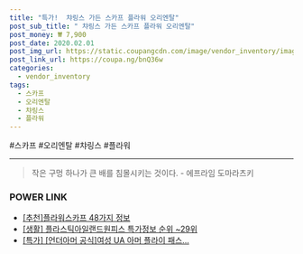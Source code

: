 ```yaml
--- 
title: "특가!  챠링스 가든 스카프 플라워 오리엔탈" 
post_sub_title: " 챠링스 가든 스카프 플라워 오리엔탈" 
post_money: ₩ 7,900 
post_date: 2020.02.01 
post_img_url: https://static.coupangcdn.com/image/vendor_inventory/images/2018/11/06/17/7/5adaefda-114c-48d0-9b96-1fb7811e9010.jpg 
post_link_url: https://coupa.ng/bnQ36w 
categories: 
  - vendor_inventory 
tags: 
  - 스카프 
  - 오리엔탈 
  - 챠링스 
  - 플라워 
--- 
```

  #스카프 #오리엔탈 #챠링스 #플라워 
<hr> 

> 작은 구멍 하나가 큰 배를 침몰시키는 것이다. - 에프라임 도마라츠키 


### POWER LINK

* <a href="https://blog.naver.com/fasyy4321/221792190836" target="_blank">[추천]플라워스카프 48가지 정보</a>
* <a href="https://blog.naver.com/sakai111/221782660306" target="_blank"> [생활] 플라스틱아일랜드원피스 특가정보 순위 ~29위</a>
* <a href="https://blog.naver.com/sakai111/221787574643" target="_blank">[특가] [언더아머 공식]여성 UA 아머 플라이 패스...</a>

